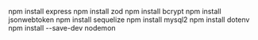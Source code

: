 npm install express
npm install zod
npm install bcrypt
npm install jsonwebtoken
npm install sequelize
npm install mysql2
npm install dotenv
npm install --save-dev nodemon
